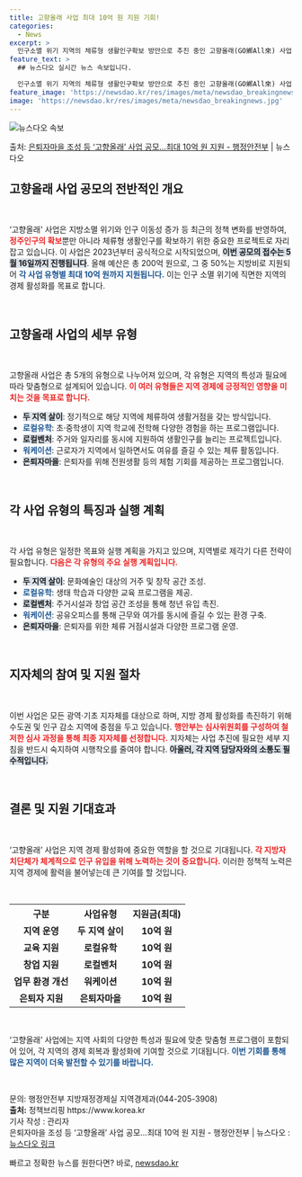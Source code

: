 ```yaml
---
title: 고향올래 사업 최대 10억 원 지원 기회!
categories:
  - News
excerpt: >
  인구소멸 위기 지역의 체류형 생활인구확보 방안으로 추진 중인 고향올래(GO鄕All來) 사업 공모가 오는 5월…
feature_text: >
  ## 뉴스다오 실시간 뉴스 속보입니다.

  인구소멸 위기 지역의 체류형 생활인구확보 방안으로 추진 중인 고향올래(GO鄕All來) 사업 공모가 오는 5월…
feature_image: 'https://newsdao.kr/res/images/meta/newsdao_breakingnews.jpg'
image: 'https://newsdao.kr/res/images/meta/newsdao_breakingnews.jpg'
---
```


![뉴스다오 속보](https://newsdao.kr/res/images/meta/newsdao_breakingnews.jpg)

<p>출처: <a href="https://newsdao.kr/3586" rel="dofollow">은퇴자마을 조성 등  ‘고향올래’ 사업 공모…최대 10억 원 지원 - 행정안전부</a> | 뉴스다오</p>

<h2 data-ke-size="size26">고향올래 사업 공모의 전반적인 개요</h2>

<p data-ke-size="size16">&nbsp;</p>

‘고향올래' 사업은 지방소멸 위기와 인구 이동성 증가 등 최근의 정책 변화를 반영하여, <b><span style="color: #ee2323;">정주인구의 확보</span></b>뿐만 아니라 체류형 생활인구를 확보하기 위한 중요한 프로젝트로 자리잡고 있습니다. 이 사업은 2023년부터 공식적으로 시작되었으며, <b><span style="background-color: #21538527;">이번 공모의 접수는 5월 16일까지 진행됩니다</span></b>. 올해 예산은 총 200억 원으로, 그 중 50%는 지방비로 지원되어 <b><span style="color: #1a5490;">각 사업 유형별 최대 10억 원까지 지원됩니다.</span></b> 이는 인구 소멸 위기에 직면한 지역의 경제 활성화를 목표로 합니다.

<p data-ke-size="size16">&nbsp;</p>

<h2 data-ke-size="size26">고향올래 사업의 세부 유형</h2>

<p data-ke-size="size16">&nbsp;</p>

고향올래 사업은 총 5개의 유형으로 나누어져 있으며, 각 유형은 지역의 특성과 필요에 따라 맞춤형으로 설계되어 있습니다. <b><span style="color: #ee2323;">이 여러 유형들은 지역 경제에 긍정적인 영향을 미치는 것을 목표로 합니다.</span></b>

<ul>
  <li><b><span style="background-color: #21538527;">두 지역 살이</span></b>: 정기적으로 해당 지역에 체류하여 생활거점을 갖는 방식입니다.</li>
  <li><b><span style="color: #1a5490;">로컬유학</span></b>: 초·중학생이 지역 학교에 전학해 다양한 경험을 하는 프로그램입니다.</li>
  <li><b><span style="background-color: #21538527;">로컬벤처</span></b>: 주거와 일자리를 동시에 지원하여 생활인구를 늘리는 프로젝트입니다.</li>
  <li><b><span style="color: #1a5490;">워케이션</span></b>: 근로자가 지역에서 일하면서도 여유를 즐길 수 있는 체류 활동입니다.</li>
  <li><b><span style="background-color: #21538527;">은퇴자마을</span></b>: 은퇴자를 위해 전원생활 등의 체험 기회를 제공하는 프로그램입니다.</li>
</ul>

<p data-ke-size="size16">&nbsp;</p>

<h2 data-ke-size="size26">각 사업 유형의 특징과 실행 계획</h2>

<p data-ke-size="size16">&nbsp;</p>

각 사업 유형은 일정한 목표와 실행 계획을 가지고 있으며, 지역별로 제각기 다른 전략이 필요합니다. <b><span style="color: #ee2323;">다음은 각 유형의 주요 실행 계획입니다.</span></b>

<ul>
  <li><b><span style="background-color: #21538527;">두 지역 살이</span></b>: 문화예술인 대상의 거주 및 창작 공간 조성.</li>
  <li><b><span style="color: #1a5490;">로컬유학</span></b>: 생태 학습과 다양한 교육 프로그램을 제공.</li>
  <li><b><span style="background-color: #21538527;">로컬벤처</span></b>: 주거시설과 창업 공간 조성을 통해 청년 유입 촉진.</li>
  <li><b><span style="color: #1a5490;">워케이션</span></b>: 공유오피스를 통해 근무와 여가를 동시에 즐길 수 있는 환경 구축.</li>
  <li><b><span style="background-color: #21538527;">은퇴자마을</span></b>: 은퇴자를 위한 체류 거점시설과 다양한 프로그램 운영.</li>
</ul>

<p data-ke-size="size16">&nbsp;</p>

<h2 data-ke-size="size26">지자체의 참여 및 지원 절차</h2>

<p data-ke-size="size16">&nbsp;</p>

이번 사업은 모든 광역·기초 지자체를 대상으로 하며, 지방 경제 활성화를 촉진하기 위해 수도권 및 인구 감소 지역에 중점을 두고 있습니다. <b><span style="color: #ee2323;">행안부는 심사위원회를 구성하여 철저한 심사 과정을 통해 최종 지자체를 선정합니다.</span></b> 지자체는 사업 추진에 필요한 세부 지침을 반드시 숙지하여 시행착오를 줄여야 합니다. <b><span style="background-color: #21538527;">아울러, 각 지역 담당자와의 소통도 필수적입니다.</span></b> 

<p data-ke-size="size16">&nbsp;</p>

<h2 data-ke-size="size26">결론 및 지원 기대효과</h2>

<p data-ke-size="size16">&nbsp;</p>

‘고향올래’ 사업은 지역 경제 활성화에 중요한 역할을 할 것으로 기대됩니다. <b><span style="color: #ee2323;">각 지방자치단체가 체계적으로 인구 유입을 위해 노력하는 것이 중요합니다.</span></b> 이러한 정책적 노력은 지역 경제에 활력을 불어넣는데 큰 기여를 할 것입니다.

<p data-ke-size="size16">&nbsp;</p>

<table>
    <tr>
        <th style="text-align: center;">구분</th>
        <th style="text-align: center;">사업유형</th>
        <th style="text-align: center;">지원금(최대)</th>
    </tr>
    <tr>
        <td style="text-align: center; height: 17px;"><b>지역 운영</b></td>
        <td style="text-align: center; height: 17px;"><b>두 지역 살이</b></td>
        <td style="text-align: center; height: 17px;"><b>10억 원</b></td>
    </tr>
    <tr>
        <td style="text-align: center; height: 17px;"><b>교육 지원</b></td>
        <td style="text-align: center; height: 17px;"><b>로컬유학</b></td>
        <td style="text-align: center; height: 17px;"><b>10억 원</b></td>
    </tr>
    <tr>
        <td style="text-align: center; height: 17px;"><b>창업 지원</b></td>
        <td style="text-align: center; height: 17px;"><b>로컬벤처</b></td>
        <td style="text-align: center; height: 17px;"><b>10억 원</b></td>
    </tr>
    <tr>
        <td style="text-align: center; height: 17px;"><b>업무 환경 개선</b></td>
        <td style="text-align: center; height: 17px;"><b>워케이션</b></td>
        <td style="text-align: center; height: 17px;"><b>10억 원</b></td>
    </tr>
    <tr>
        <td style="text-align: center; height: 17px;"><b>은퇴자 지원</b></td>
        <td style="text-align: center; height: 17px;"><b>은퇴자마을</b></td>
        <td style="text-align: center; height: 17px;"><b>10억 원</b></td>
    </tr>
</table>

<p data-ke-size="size16">&nbsp;</p>

‘고향올래’ 사업에는 지역 사회의 다양한 특성과 필요에 맞춘 맞춤형 프로그램이 포함되어 있어, 각 지역의 경제 회복과 활성화에 기여할 것으로 기대됩니다. <b><span style="color: #1a5490;">이번 기회를 통해 많은 지역이 더욱 발전할 수 있기를 바랍니다.</span></b> 

<p data-ke-size="size16">&nbsp;</p>

<div>문의: 행정안전부 지방재정경제실 지역경제과(044-205-3908)</div>
<div><strong>출처:</strong> 정책브리핑 https://www.korea.kr</div>
<div>기사 작성 : 관리자</div>
<div>은퇴자마을 조성 등  ‘고향올래’ 사업 공모…최대 10억 원 지원 - 행정안전부 | 뉴스다오 : <a href="https://newsdao.kr/3586">뉴스다오 링크</a></div> 

빠르고 정확한 뉴스를 원한다면? 바로, <a href="https://newsdao.kr" rel="dofollow">newsdao.kr</a>


